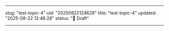 
---
slug: "test-topic-4"
uid: "20250822124628"
title: "test-topic-4"
updated: "2025-08-22 12:46:28"
status: "📝 Draft"

---

